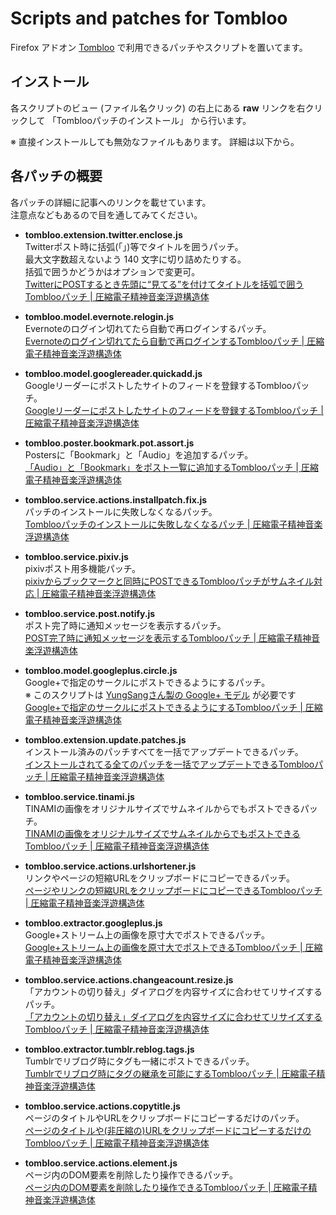 # Scripts and patches for Tombloo

Firefox アドオン [Tombloo](https://github.com/to/tombloo/wiki) で利用できるパッチやスクリプトを置いてます。

## インストール

各スクリプトのビュー (ファイル名クリック) の右上にある **raw** リンクを右クリックして 「Tomblooパッチのインストール」 から行います。

※ 直接インストールしても無効なファイルもあります。
   詳細は以下から。

## 各パッチの概要

各パッチの詳細に記事へのリンクを載せています。  
注意点などもあるので目を通してみてください。

*  **tombloo.extension.twitter.enclose.js**  
   Twitterポスト時に括弧(「」)等でタイトルを囲うパッチ。  
   最大文字数超えないよう 140 文字に切り詰めたりする。  
   括弧で囲うかどうかはオプションで変更可。  
   [TwitterにPOSTするとき先頭に“見てる”を付けてタイトルを括弧で囲うTomblooパッチ | 圧縮電子精神音楽浮遊構造体][tombloo.extension.twitter.enclose.js]

*  **tombloo.model.evernote.relogin.js**  
   Evernoteのログイン切れてたら自動で再ログインするパッチ。  
   [Evernoteのログイン切れてたら自動で再ログインするTomblooパッチ | 圧縮電子精神音楽浮遊構造体][tombloo.model.evernote.relogin.js]

*  **tombloo.model.googlereader.quickadd.js**  
   Googleリーダーにポストしたサイトのフィードを登録するTomblooパッチ。  
   [Googleリーダーにポストしたサイトのフィードを登録するTomblooパッチ | 圧縮電子精神音楽浮遊構造体][tombloo.model.googlereader.quickadd.js]

*  **tombloo.poster.bookmark.pot.assort.js**  
   Postersに「Bookmark」と「Audio」を追加するパッチ。  
   [「Audio」と「Bookmark」をポスト一覧に追加するTomblooパッチ | 圧縮電子精神音楽浮遊構造体][tombloo.poster.bookmark.pot.assort.js]

*  **tombloo.service.actions.installpatch.fix.js**  
   パッチのインストールに失敗しなくなるパッチ。  
   [Tomblooパッチのインストールに失敗しなくなるパッチ | 圧縮電子精神音楽浮遊構造体][tombloo.service.actions.installpatch.fix.js]

*  **tombloo.service.pixiv.js**  
   pixivポスト用多機能パッチ。  
   [pixivからブックマークと同時にPOSTできるTomblooパッチがサムネイル対応 | 圧縮電子精神音楽浮遊構造体][tombloo.service.pixiv.js]

*  **tombloo.service.post.notify.js**  
   ポスト完了時に通知メッセージを表示するパッチ。  
   [POST完了時に通知メッセージを表示するTomblooパッチ | 圧縮電子精神音楽浮遊構造体][tombloo.service.post.notify.js]

*  **tombloo.model.googleplus.circle.js**  
   Google+で指定のサークルにポストできるようにするパッチ。  
   ※ このスクリプトは [YungSangさん製の Google+ モデル][model.gplus.js] が必要です  
   [Google+で指定のサークルにポストできるようにするTomblooパッチ | 圧縮電子精神音楽浮遊構造体][tombloo.model.googleplus.circle.js]

*  **tombloo.extension.update.patches.js**  
   インストール済みのパッチすべてを一括でアップデートできるパッチ。  
   [インストールされてる全てのパッチを一括でアップデートできるTomblooパッチ | 圧縮電子精神音楽浮遊構造体][tombloo.extension.update.patches.js]

*  **tombloo.service.tinami.js**  
   TINAMIの画像をオリジナルサイズでサムネイルからでもポストできるパッチ。  
   [TINAMIの画像をオリジナルサイズでサムネイルからでもポストできるTomblooパッチ | 圧縮電子精神音楽浮遊構造体][tombloo.service.tinami.js]

*  **tombloo.service.actions.urlshortener.js**  
   リンクやページの短縮URLをクリップボードにコピーできるパッチ。  
   [ページやリンクの短縮URLをクリップボードにコピーできるTomblooパッチ | 圧縮電子精神音楽浮遊構造体][tombloo.service.actions.urlshortener.js]

*  **tombloo.extractor.googleplus.js**  
   Google+ストリーム上の画像を原寸大でポストできるパッチ。  
   [Google+ストリーム上の画像を原寸大でポストできるTomblooパッチ | 圧縮電子精神音楽浮遊構造体][tombloo.extractor.googleplus.js]

*  **tombloo.service.actions.changeacount.resize.js**  
   「アカウントの切り替え」ダイアログを内容サイズに合わせてリサイズするパッチ。  
   [「アカウントの切り替え」ダイアログを内容サイズに合わせてリサイズするTomblooパッチ | 圧縮電子精神音楽浮遊構造体][tombloo.service.actions.changeacount.resize.js]

*  **tombloo.extractor.tumblr.reblog.tags.js**  
   Tumblrでリブログ時にタグも一緒にポストできるパッチ。  
   [Tumblrでリブログ時にタグの継承を可能にするTomblooパッチ | 圧縮電子精神音楽浮遊構造体][tombloo.extractor.tumblr.reblog.tags.js]

*  **tombloo.service.actions.copytitle.js**  
   ページのタイトルやURLをクリップボードにコピーするだけのパッチ。  
   [ページのタイトルや(非圧縮の)URLをクリップボードにコピーするだけのTomblooパッチ | 圧縮電子精神音楽浮遊構造体][tombloo.service.actions.copytitle.js]

*  **tombloo.service.actions.element.js**  
   ページ内のDOM要素を削除したり操作できるパッチ。  
   [ページ内のDOM要素を削除したり操作できるTomblooパッチ | 圧縮電子精神音楽浮遊構造体][tombloo.service.actions.element.js]










[tombloo.extension.twitter.enclose.js]: http://polygon-planet.blogspot.com/2011/06/twitterposttombloo.html "TwitterにPOSTするとき先頭に“見てる”を付けてタイトルを括弧で囲うTomblooパッチ | 圧縮電子精神音楽浮遊構造体"


[tombloo.model.evernote.relogin.js]: http://polygon-planet.blogspot.com/2011/07/evernotetombloo.html "Evernoteのログイン切れてたら自動で再ログインするTomblooパッチ | 圧縮電子精神音楽浮遊構造体"


[tombloo.model.googlereader.quickadd.js]: http://polygon-planet.blogspot.com/2011/07/googletombloo.html "Googleリーダーにポストしたサイトのフィードを登録するTomblooパッチ | 圧縮電子精神音楽浮遊構造体"


[tombloo.poster.bookmark.pot.assort.js]: http://polygon-planet.blogspot.com/2011/06/audiobookmarktombloo.html "「Audio」と「Bookmark」をポスト一覧に追加するTomblooパッチ | 圧縮電子精神音楽浮遊構造体"


[tombloo.service.actions.installpatch.fix.js]: http://polygon-planet.blogspot.com/2011/05/tombloo.html "Tomblooパッチのインストールに失敗しなくなるパッチ | 圧縮電子精神音楽浮遊構造体"


[tombloo.service.pixiv.js]: http://polygon-planet.blogspot.com/2011/04/pixivposttombloo.html "pixivからブックマークと同時にPOSTできるTomblooパッチがサムネイル対応 | 圧縮電子精神音楽浮遊構造体"


[tombloo.service.post.notify.js]: http://polygon-planet.blogspot.com/2011/05/posttombloo.html "POST完了時に通知メッセージを表示するTomblooパッチ | 圧縮電子精神音楽浮遊構造体"


[model.gplus.js]: https://github.com/YungSang/Scripts-for-Tombloo "YungSang/Scripts-for-Tombloo - GitHub"

[tombloo.model.googleplus.circle.js]: http://polygon-planet.blogspot.com/2011/07/googletombloo_17.html "Google+で指定のサークルにポストできるようにするTomblooパッチ | 圧縮電子精神音楽浮遊構造体"


[tombloo.extension.update.patches.js]: http://polygon-planet.blogspot.com/2011/07/tombloo.html "インストールされてる全てのパッチを一括でアップデートできるTomblooパッチ | 圧縮電子精神音楽浮遊構造体"


[tombloo.service.tinami.js]: http://polygon-planet.blogspot.com/2011/07/tinamitombloo.html "TINAMIの画像をオリジナルサイズでサムネイルからでもポストできるTomblooパッチ | 圧縮電子精神音楽浮遊構造体"


[tombloo.service.actions.urlshortener.js]: http://polygon-planet.blogspot.com/2011/08/urltombloo.html "ページやリンクの短縮URLをクリップボードにコピーできるTomblooパッチ | 圧縮電子精神音楽浮遊構造体"


[tombloo.extractor.googleplus.js]: http://polygon-planet.blogspot.com/2011/08/googletombloo.html "Google+ストリーム上の画像を原寸大でポストできるTomblooパッチ | 圧縮電子精神音楽浮遊構造体"


[tombloo.service.actions.changeacount.resize.js]: http://polygon-planet.blogspot.com/2011/08/tombloo.html "「アカウントの切り替え」ダイアログを内容サイズに合わせてリサイズするTomblooパッチ | 圧縮電子精神音楽浮遊構造体"


[tombloo.extractor.tumblr.reblog.tags.js]: http://polygon-planet.blogspot.com/2011/08/tumblrtombloo.html "Tumblrでリブログ時にタグの継承を可能にするTomblooパッチ | 圧縮電子精神音楽浮遊構造体"


[tombloo.service.actions.copytitle.js]: http://polygon-planet.blogspot.com/2011/10/urltombloo.html "ページのタイトルや(非圧縮の)URLをクリップボードにコピーするだけのTomblooパッチ | 圧縮電子精神音楽浮遊構造体"


[tombloo.service.actions.element.js]: http://polygon-planet.blogspot.com/2011/11/domtombloo.html "ページ内のDOM要素を削除したり操作できるTomblooパッチ | 圧縮電子精神音楽浮遊構造体"




